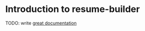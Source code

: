 # Introduction to resume-builder

TODO: write [great documentation](http://jacobian.org/writing/what-to-write/)

